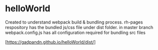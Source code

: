 # helloWorld
Created to understand webpack build & bundling process.
rh-pages respository has the bundled js/css file under dist folder.
in master branch webpack.config.js has all configuration required for bundling src files

[https://gadpandn.github.io/helloWorld/dist/]

